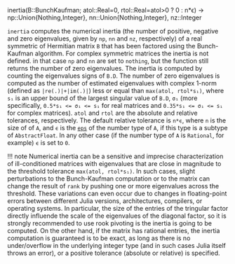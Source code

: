inertia(B::BunchKaufman; atol::Real=0, rtol::Real=atol>0 ? 0 : n*ϵ) ->     np::Union{Nothing,Integer}, nn::Union{Nothing,Integer}, nz::Integer

`inertia` computes the numerical inertia (the number of positive, negative and zero eigenvalues, given by `np`, `nn` and `nz`, respectively) of a real symmetric of Hermitian matrix `B` that has been factored using the Bunch-Kaufman algorithm. For complex symmetric matrices the inertia is not defined. in that case `np` and `nn` are set to `nothing`, but the function still returns the number of zero eigenvalues. The inertia is computed by counting the eigenvalues signs of `B.D`. The number of zero eigenvalues is computed as the number of estimated eigenvalues with complex 1-norm (defined as `|re(.)|+|im(.)|`) less or equal than `max(atol, rtol*s₁)`, where `s₁` is an upper bound of the largest singular value of `B.D`, `σ₁` (more specifically, `0.5*s₁ <= σ₁ <= s₁` for real matrices and `0.35*s₁ <= σ₁ <= s₁` for complex matrices). `atol` and `rtol` are the absolute and relative tolerances, respectively. The default relative tolerance is `n*ϵ`, where `n` is the size of  of `A`, and `ϵ` is the [`eps`](@ref) of the number type of `A`, if this type is a subtype of `AbstractFloat`. In any other case (if the number type of `A` is `Rational`, for example) `ϵ` is set to `0`.

!!! note
    Numerical inertia can be a sensitive and imprecise characterization of ill-conditioned matrices with eigenvalues that are close in magnitude to the threshold tolerance `max(atol, rtol*s₁)`. In such cases, slight perturbations to the Bunch-Kaufman computation or to the matrix can change the result of `rank` by pushing one or more eigenvalues across the threshold. These variations can even occur due to changes in floating-point errors between different Julia versions, architectures, compilers, or operating systems. In particular, the size of the entries of the tringular factor directly influende the scale of the eigenvalues of the diagonal factor, so it is strongly recommended to use rook pivoting is the inertia is going to be computed. On the other hand, if the matrix has rational entries, the inertia computation is guaranteed is to be exact, as long as there is no under/overflow in the underlying integer type (and in such cases Julia itself throws an error), or a positive tolerance (absolute or relative) is specified.

